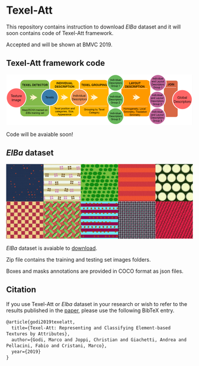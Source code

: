 # Texel-Att

This repository contains instruction to download *ElBa* dataset and it will soon contains code of Texel-Att framework.

Accepted and will be shown at BMVC 2019.

## Texel-Att framework code

![Texel-Att Texel-Att](/images/schema.png)

Code will be avaiable soon!

## *ElBa* dataset

![ElBa ElBa](/images/elba.png)

*ElBa* dataset is avaiable to [download](https://drive.google.com/open?id=18D0_0RIE7ZZ5V7JQAPshLfSESVqD6hfL).

Zip file contains the training and testing set images folders.

Boxes and masks annotations are provided in COCO format as json files. 



## Citation

If you use Texel-Att or *Elba* dataset in your research or wish to refer to the results published in the [paper](https://drive.google.com/open?id=1Fym6qerWd2Nh2l3Ih3I40YDH6n_usViD), please use the following BibTeX entry.

```
@article{godi2019texelatt,
  title={Texel-Att: Representing and Classifying Element-based Textures by Attributes},
  author={Godi, Marco and Joppi, Christian and Giachetti, Andrea and Pellacini, Fabio and Cristani, Marco},
  year={2019}
}
```

